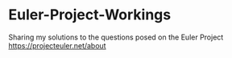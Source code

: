# Euler-Project-Workings
Sharing my solutions to the questions posed on the Euler Project https://projecteuler.net/about
